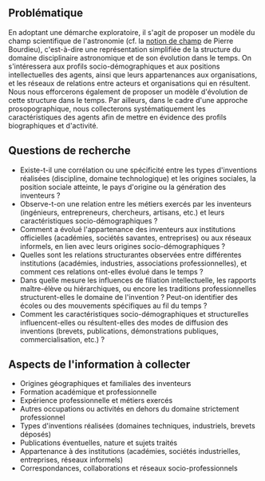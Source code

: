 ## Problématique

En adoptant une démarche exploratoire, il s'agit de proposer un modèle du champ scientifique de l'astronomie (cf. la [notion de champ](https://fr.wikipedia.org/wiki/Champ_(sociologie)) de Pierre Bourdieu), c'est-à-dire une représentation simplifiée de la structure du domaine disciplinaire astronomique et de son évolution dans le temps. On s'intéressera aux profils socio-démographiques et aux positions intellectuelles des agents, ainsi que leurs appartenances aux organisations, et les réseaux de relations entre acteurs et organisations qui en résultent. Nous nous efforcerons également de proposer un modèle d'évolution de cette structure dans le temps. Par ailleurs, dans le cadre d'une approche prosopographique, nous collecterons systématiquement les caractéristiques des agents afin de mettre en évidence des profils biographiques et d'activité.

## Questions de recherche

* Existe-t-il une corrélation ou une spécificité entre les types d'inventions réalisées (discipline, domaine technologique) et les origines sociales, la position sociale atteinte, le pays d'origine ou la génération des inventeurs ?
* Observe-t-on une relation entre les métiers exercés par les inventeurs (ingénieurs, entrepreneurs, chercheurs, artisans, etc.) et leurs caractéristiques socio-démographiques ?
* Comment a évolué l'appartenance des inventeurs aux institutions officielles (académies, sociétés savantes, entreprises) ou aux réseaux informels, en lien avec leurs origines socio-démographiques ?
* Quelles sont les relations structurantes observées entre différentes institutions (académies, industries, associations professionnelles), et comment ces relations ont-elles évolué dans le temps ?
* Dans quelle mesure les influences de filiation intellectuelle, les rapports maître-élève ou hiérarchiques, ou encore les traditions professionnelles structurent-elles le domaine de l'invention ? Peut-on identifier des écoles ou des mouvements spécifiques au fil du temps ?
* Comment les caractéristiques socio-démographiques et structurelles influencent-elles ou résultent-elles des modes de diffusion des inventions (brevets, publications, démonstrations publiques, commercialisation, etc.) ?

## Aspects de l'information à collecter

* Origines géographiques et familiales des inventeurs
* Formation académique et professionnelle
* Expérience professionnelle et métiers exercés
* Autres occupations ou activités en dehors du domaine strictement professionnel
* Types d'inventions réalisées (domaines techniques, industriels, brevets déposés)
* Publications éventuelles, nature et sujets traités
* Appartenance à des institutions (académies, sociétés industrielles, entreprises, réseaux informels)
* Correspondances, collaborations et réseaux socio-professionnels

